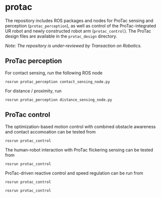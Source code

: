 # protac
The repository includes ROS packages and nodes for ProTac sensing and perception (```protac_perception```), as well as control of the ProTac-integrated UR robot and newly constructed robot arm (```protac_control```). The ProTac design files are available in the ```protac_design``` directory.

*Note: The repository is under-reviewed by Transaction on Robotics.*

## ProTac perception
For contact sensing, run the following ROS node
```
rosrun protac_perception contact_sensing_node.py
```
For distance / proximity, run
```
rosrun protac_perception distance_sensing_node.py
```

## ProTac control
The optimization-based motion control with combined obstacle awareness and contact accomoation can be tested from
```
rosrun protac_control
```

The  human-robot interaction with ProTac flickering sensing can be tested from
```
rosrun protac_control
```

ProTac-driven reactive control and speed regulation can be run from
```
rosrun protac_control
```
```
rosrun protac_control
```
